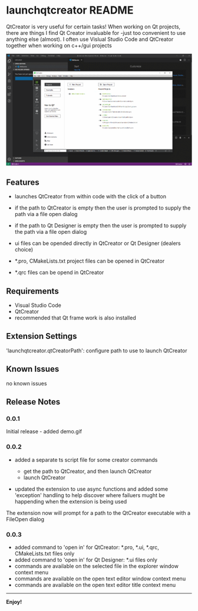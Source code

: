 # launchqtcreator README

QtCreator is very useful for certain tasks! When working on Qt projects, there are things I find Qt Creator invaluable for -just too convenient to use anything else (almost). I often use Vislual Studio Code and QtCreator together when working on c++/gui projects

![Qt Creator Launcher](src/images/demo.gif)

## Features

- launches QtCreator from within code with the click of a button

- if the path to QtCreator is empty then the user is prompted to
  supply the path via a file open dialog

- if the path to Qt Designer is empty then the user is prompted to
  supply the path via a file open dialog

- ui files can be opended directly in QtCreator or Qt Designer (dealers choice)

- *.pro, CMakeLists.txt project files can be opened in QtCreator

- *.qrc files can be opend in QtCreator

## Requirements

- Visual Studio Code
- QtCreator
- recommended that Qt frame work is also installed

## Extension Settings

'launchqtcreator.qtCreatorPath': configure path to use to launch QtCreator

## Known Issues

no known issues

## Release Notes

### 0.0.1

Initial release - added demo.gif

### 0.0.2

- added a separate ts script file for some creator commands
  - get the path to QtCreator, and then launch QtCreator
  - launch QtCreator

- updated the extension to use async functions and added some 
  'exception' handling to help discover where failuers mught be
  happending when the extension is being used

The extension now will prompt for a path to the QtCreator executable with a FileOpen dialog

### 0.0.3

- added command to 'open in' for QtCreator: *.pro, *.ui, *.qrc, CMakeLists.txt files only
- added command to 'open in' for Qt Designer: *.ui files only
- commands are available on the selected file in the explorer window context menu
- commands are available on the open text editor window context menu
- commands are available on the open text editor title context menu

-----------------------------------------------------------------------------------------------------------

**Enjoy!**
